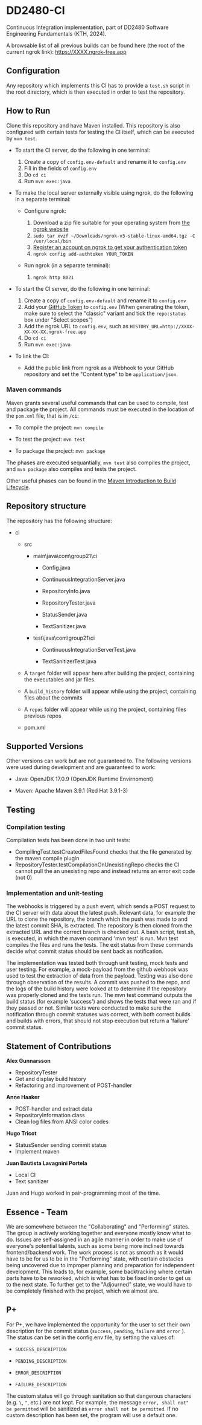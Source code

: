 # DD2480-CI

Continuous Integration implementation, part of DD2480 Software Engineering Fundamentals (KTH, 2024).

A browsable list of all previous builds can be found here (the root of the current ngrok link): https://XXXX.ngrok-free.app

## Configuration

Any repository which implements this CI has to provide a `test.sh` script in the root directory, which is then executed in order to test the repository.

## How to Run

Clone this repository and have Maven installed. This repository is also configured with certain tests for testing the CI itself, which can be executed by `mvn test`.

- To start the CI server, do the following in one terminal:
  
  1. Create a copy of `config.env-default` and rename it to `config.env`
  2. Fill in the fields of `config.env`
  3. Do `cd ci`
  4. Run `mvn exec:java`

- To make the local server externally visible using ngrok, do the following in a separate terminal:
  
  - Configure ngrok:
    
    1. Download a zip file suitable for your operating system from [the ngrok website](https://ngrok.com/download)
    2. `sudo tar xvzf ~/Downloads/ngrok-v3-stable-linux-amd64.tgz -C /usr/local/bin`
    3. [Register an account on ngrok to get your authentication token](https://dashboard.ngrok.com/get-started/your-authtoken)
    4. `ngrok config add-authtoken YOUR_TOKEN`
  
  - Run ngrok (in a separate terminal):
    
    1. `ngrok http 8021`

- To start the CI server, do the following in one terminal:
  
  1. Create a copy of `config.env-default` and rename it to `config.env`
  2. Add your [GitHub Token](https://github.com/settings/tokens) to `config.env` (When generating the token, make sure to select the "classic" variant and tick the `repo:status` box under "Select scopes")
  3. Add the ngrok URL to `config.env`, such as `HISTORY_URL=http://XXXX-XX-XX-XX.ngrok-free.app`
  4. Do `cd ci`
  5. Run `mvn exec:java`

- To link the CI:
  
  - Add the public link from ngrok as a Webhook to your GitHub repository and set the "Content type" to be `application/json`.

### Maven commands

Maven grants several useful commands that can be used to compile, test and package the project. All commands must be executed in the location of the `pom.xml` file, that is in `/ci`:

- To compile the project: `mvn compile`

- To test the project: `mvn test`

- To package the project: `mvn package`

The phases are executed sequantially, `mvn test` also compiles the project, and `mvn package` also compiles and tests the project.

Other useful phases can be found in the [Maven Introduction to Build Lifecycle](https://maven.apache.org/guides/introduction/introduction-to-the-lifecycle.html).

## Repository structure

The repository has the following structure:

- ci
  
  - src
    
    - main\java\com\group21\ci
      
      - Config.java
      
      - ContinuousIntegrationServer.java
      
      - RepositoryInfo.java
      
      - RepositoryTester.java
      
      - StatusSender.java
      
      - TextSanitizer.java
    
    - test\java\com\group21\ci
      
      - ContinuousIntegrationServerTest.java
      
      - TextSanitizerTest.java
  
  - A `target` folder will appear here after building the project, containing the executables and jar files.
  
  - A `build_history` folder will appear while using the project, containing files about the commits
  
  - A `repos` folder will appear while using the project, containing files previous repos
  
  - pom.xml

## Supported Versions

Other versions can work but are not guaranteed to. The following versions were used during development and are guaranteed to work:

- Java: OpenJDK 17.0.9 (OpenJDK Runtime Envirnoment)

- Maven: Apache Maven 3.9.1 (Red Hat 3.9.1-3)

## Testing

### Compilation testing

Compilation tests has been done in two unit tests:

- CompilingTest.testCreatedFilesFound checks that the file generated by the maven compile plugin
- RepositoryTester.testCompilationOnUnexistingRepo checks the CI cannot pull the an unexisting repo and instead returns an error exit code (not 0)

### Implementation and unit-testing

The webhooks is triggered by a push event, which sends a POST request to the CI server with data about the latest push. Relevant data, for example the URL to clone the repository, the branch which the push was made to and the latest commit SHA, is extracted. The repository is then cloned from the extracted URL and the correct branch is checked out. A bash script, test.sh, is executed, in which the maven command 'mvn test' is run. Mvn test compiles the files and runs the tests. The exit status from these commands decide what commit status should be sent back as notification.

The implementation was tested both through unit testing, mock tests and user testing. For example, a mock-payload from the github webhook was used to test the extraction of data from the payload. Testing was also done through observation of the results. A commit was pushed to the repo, and the logs of the build history were looked at to determine if the repository was properly cloned and the tests run. The mvn test command outputs the build status (for example 'success') and shows the tests that were ran and if they passed or not. Similar tests were conducted to make sure the notification through commit statuses was correct, with both correct builds and builds with errors, that should not stop execution but return a 'failure' commit status.

## Statement of Contributions

**Alex Gunnarsson**

- RepositoryTester
- Get and display build history
- Refactoring and improvement of POST-handler

**Anne Haaker**

- POST-handler and extract data
- RepositoryInformation class
- Clean log files from ANSI color codes

**Hugo Tricot**

- StatusSender sending commit status
- Implement maven

**Juan Bautista Lavagnini Portela**

- Local CI
- Text sanitizer

Juan and Hugo worked in pair-programming most of the time.

## Essence - Team

We are somewhere between the "Collaborating" and "Performing" states. The group is actively working together and everyone mostly know what to do. Issues are self-assigned in an agile manner in order to make use of everyone's potential talents, such as some being more inclined towards frontend/backend work. The work process is not as smooth as it would have to be for us to be in the "Performing" state, with certain obstacles being uncovered due to improper planning and preparation for independent development. This leads to, for example, some backtracking where certain parts have to be reworked, which is what has to be fixed in order to get us to the next state. To further get to the "Adjourned" state, we would have to be completely finished with the project, which we almost are.

## P+

For P+, we have implemented the opportunity for the user to set their own description for the commit status (`success`, `pending`, `failure` and `error` ). The status can be set in the config.env file, by setting the values of:

- `SUCCESS_DESCRIPTION`

- `PENDING_DESCRIPTION`

- `ERROR_DESCRIPTION`

- `FAILURE_DESCRIPTION`

The custom status will go through sanitation so that dangerous characters (e.g. `\`, `"`, etc.) are not kept. For example, the message `error, shall not" be permitted` will be sanitized as `error shall not be permitted`. If no custom description has been set, the program will use a default one.
